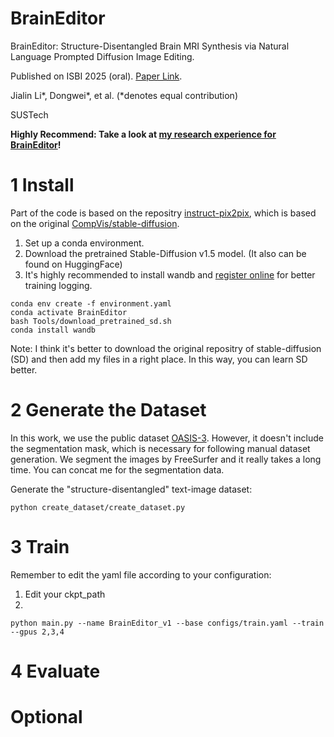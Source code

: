 # BrainEditor

BrainEditor: Structure-Disentangled Brain MRI Synthesis via Natural Language Prompted Diffusion Image Editing.

Published on ISBI 2025 (oral). [Paper Link](https://github.com/LIKP0/My-tiny-research/tree/main/BrainEditor).

Jialin Li*, Dongwei*, et al. (*denotes equal contribution) 

SUSTech

**Highly Recommend: Take a look at [my research experience for BrainEditor](https://github.com/LIKP0/My-tiny-research/tree/main/BrainEditor)!**

# 1 Install

Part of the code is based on the repositry [instruct-pix2pix](https://github.com/timothybrooks/instruct-pix2pix), which is based on the original [CompVis/stable-diffusion](https://github.com/CompVis/stable-diffusion).

1. Set up a conda environment.
2. Download the pretrained Stable-Diffusion v1.5 model. (It also can be found on HuggingFace)
3. It's highly recommended to install wandb and [register online](https://wandb.ai/site/) for better training logging.

```
conda env create -f environment.yaml
conda activate BrainEditor
bash Tools/download_pretrained_sd.sh
conda install wandb
```
Note: I think it's better to download the original repositry of stable-diffusion (SD) and then add my files in a right place. In this way, you can learn SD better.

# 2 Generate the Dataset

In this work, we use the public dataset [OASIS-3](https://sites.wustl.edu/oasisbrains/). However, it doesn't include the segmentation mask, which is necessary for following manual dataset generation. We segment the images by FreeSurfer and it really takes a long time. You can concat me for the segmentation data.

Generate the "structure-disentangled" text-image dataset:

```
python create_dataset/create_dataset.py
```

# 3 Train

Remember to edit the yaml file according to your configuration:
1. Edit your ckpt_path
2. 

```
python main.py --name BrainEditor_v1 --base configs/train.yaml --train --gpus 2,3,4
```

# 4 Evaluate

# Optional

